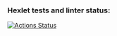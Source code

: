 ### Hexlet tests and linter status:
[![Actions Status](https://github.com/fedorova-ekaterina/layout-designer-project-58/actions/workflows/hexlet-check.yml/badge.svg)](https://github.com/fedorova-ekaterina/layout-designer-project-58/actions)
